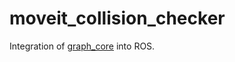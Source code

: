 # moveit_collision_checker

Integration of [graph_core](https://github.com/JRL-CARI-CNR-UNIBS/cari_motion_planning) into ROS.
